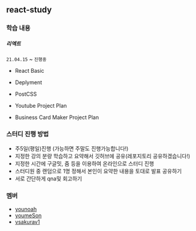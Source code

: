 ## react-study



### 학습 내용

##### 리엑트

`21.04.15` ~ `진행중`

- React Basic

- Deplyment

- PostCSS

- Youtube Project Plan

- Business Card Maker Project Plan

	

### 스터디 진행 방법

- 주5일(평일)진행 (가능하면 주말도 진행가능합니다!)
- 지정한 강의 분량 학습하고 요약해서 깃허브에 공유(레포지토리 공유하겠습니다!)
- 지정한 시간에 구글밋, 줌 등을 이용하여 온라인으로 스터디 진행
- 스터디원 중 랜덤으로 1명 정해서 본인이 요약한 내용을 토대로 발표 공유하기
- 서로 간단하게 qna및 회고하기



### 멤버

- [younoah](https://github.com/younoah)
- [youmeSon](https://github.com/youmeSon)
- [vsakurav1](https://github.com/vsakurav1)